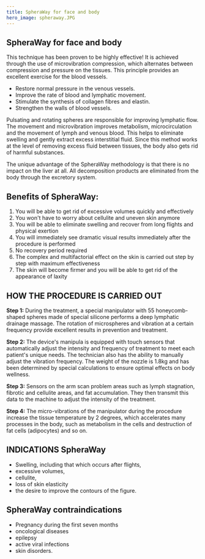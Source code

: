 ```yaml
---
title: SpheraWay for face and body
hero_image: spheraway.JPG
---
```


## SpheraWay for face and body

This technique has been proven to be highly effective! It is achieved through the use of microvibration compression, which alternates between compression and pressure on the tissues. This principle provides an excellent exercise for the blood vessels.

- Restore normal pressure in the venous vessels.
- Improve the rate of blood and lymphatic movement.
- Stimulate the synthesis of collagen fibres and elastin.
- Strengthen the walls of blood vessels.

Pulsating and rotating spheres are responsible for improving lymphatic flow. The movement and microvibration improves metabolism, microcirculation and the movement of lymph and venous blood. This helps to eliminate swelling and gently extract excess interstitial fluid. Since this method works at the level of removing excess fluid between tissues, the body also gets rid of harmful substances.

The unique advantage of the SpheraWay methodology is that there is no impact on the liver at all. All decomposition products are eliminated from the body through the excretory system.

## Benefits of SpheraWay:

1. You will be able to get rid of excessive volumes quickly and effectively
2. You won't have to worry about cellulite and uneven skin anymore
3. You will be able to eliminate swelling and recover from long flights and physical exertion
4. You will immediately see dramatic visual results immediately after the procedure is performed
5. No recovery period required
6. The complex and multifactorial effect on the skin is carried out step by step with maximum effectiveness
7. The skin will become firmer and you will be able to get rid of the appearance of laxity

## HOW THE PROCEDURE IS CARRIED OUT

**Step 1:** During the treatment, a special manipulator with 55 honeycomb-shaped spheres made of special silicone performs a deep lymphatic drainage massage. The rotation of microspheres and vibration at a certain frequency provide excellent results in prevention and treatment.

**Step 2:** The device's manipula is equipped with touch sensors that automatically adjust the intensity and frequency of treatment to meet each patient's unique needs. The technician also has the ability to manually adjust the vibration frequency. The weight of the nozzle is 1.8kg and has been determined by special calculations to ensure optimal effects on body wellness.

**Step 3:** Sensors on the arm scan problem areas such as lymph stagnation, fibrotic and cellulite areas, and fat accumulation. They then transmit this data to the machine to adjust the intensity of the treatment.

**Step 4:** The micro-vibrations of the manipulator during the procedure increase the tissue temperature by 2 degrees, which accelerates many processes in the body, such as metabolism in the cells and destruction of fat cells (adipocytes) and so on.

## INDICATIONS SpheraWay

- Swelling, including that which occurs after flights,
- excessive volumes,
- cellulite,
- loss of skin elasticity
- the desire to improve the contours of the figure.

## SpheraWay contraindications

- Pregnancy during the first seven months
- oncological diseases
- epilepsy
- active viral infections
- skin disorders.
